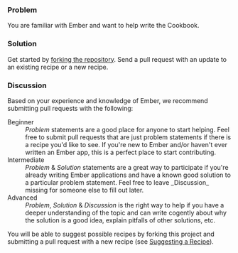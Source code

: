 ### Problem
You are familiar with Ember and want to help write the Cookbook.

### Solution
Get started by [forking the repository][fork_repo]. Send a pull request with an
update to an existing recipe or a new recipe.

### Discussion
Based on your experience and knowledge of Ember, we recommend submitting pull requests with the following:

<dl>
  <dt>Beginner</dt>
  <dd><em>Problem</em> statements are a good place for anyone to start helping. Feel free to submit pull requests that are just problem statements if there is a recipe you'd like to see. If you're new to Ember and/or haven't ever written an Ember app, this is a perfect place to start contributing.</dd>
  <dt>Intermediate</dt>
  <dd><em>Problem</em> &amp; <em>Solution</em> statements are a great way to participate if you're already writing Ember applications and have a known good solution to a particular problem statement. Feel free to leave _Discussion_ missing for someone else to fill out later.</dd>
  <dt>Advanced</dt>
  <dd><em>Problem</em>, <em>Solution</em> &amp; <em>Discussion</em> is the right way to help if you have a deeper understanding of the topic and can write cogently about why the solution is a good idea, explain pitfalls of other solutions, etc.</dd>
</dl>

You will be able to suggest possible recipes by forking this project and submitting a pull request with a new recipe (see [Suggesting a Recipe](suggesting_a_recipe)).

[fork_repo]: https://github.com/emberjs/website
[suggesting_a_recipe]: ./suggesting_a_recipe

